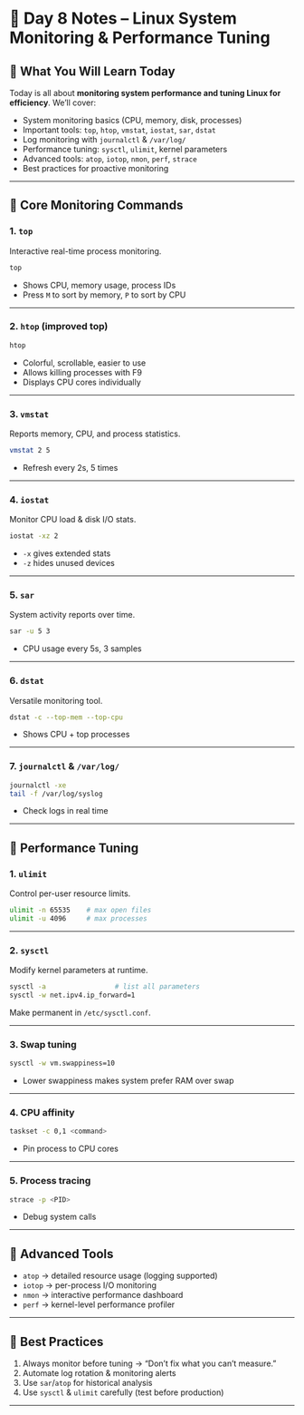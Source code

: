 
# 📒 Day 8 Notes – Linux System Monitoring & Performance Tuning

## 🔹 What You Will Learn Today

Today is all about **monitoring system performance and tuning Linux for efficiency**.
We’ll cover:

* System monitoring basics (CPU, memory, disk, processes)
* Important tools: `top`, `htop`, `vmstat`, `iostat`, `sar`, `dstat`
* Log monitoring with `journalctl` & `/var/log/`
* Performance tuning: `sysctl`, `ulimit`, kernel parameters
* Advanced tools: `atop`, `iotop`, `nmon`, `perf`, `strace`
* Best practices for proactive monitoring

---

## 🔹 Core Monitoring Commands

### 1. `top`

Interactive real-time process monitoring.

```bash
top
```

* Shows CPU, memory usage, process IDs
* Press `M` to sort by memory, `P` to sort by CPU

---

### 2. `htop` (improved top)

```bash
htop
```

* Colorful, scrollable, easier to use
* Allows killing processes with F9
* Displays CPU cores individually

---

### 3. `vmstat`

Reports memory, CPU, and process statistics.

```bash
vmstat 2 5
```

* Refresh every 2s, 5 times

---

### 4. `iostat`

Monitor CPU load & disk I/O stats.

```bash
iostat -xz 2
```

* `-x` gives extended stats
* `-z` hides unused devices

---

### 5. `sar`

System activity reports over time.

```bash
sar -u 5 3
```

* CPU usage every 5s, 3 samples

---

### 6. `dstat`

Versatile monitoring tool.

```bash
dstat -c --top-mem --top-cpu
```

* Shows CPU + top processes

---

### 7. `journalctl` & `/var/log/`

```bash
journalctl -xe
tail -f /var/log/syslog
```

* Check logs in real time

---

## 🔹 Performance Tuning

### 1. `ulimit`

Control per-user resource limits.

```bash
ulimit -n 65535    # max open files
ulimit -u 4096     # max processes
```

---

### 2. `sysctl`

Modify kernel parameters at runtime.

```bash
sysctl -a                 # list all parameters
sysctl -w net.ipv4.ip_forward=1
```

Make permanent in `/etc/sysctl.conf`.

---

### 3. Swap tuning

```bash
sysctl -w vm.swappiness=10
```

* Lower swappiness makes system prefer RAM over swap

---

### 4. CPU affinity

```bash
taskset -c 0,1 <command>
```

* Pin process to CPU cores

---

### 5. Process tracing

```bash
strace -p <PID>
```

* Debug system calls

---

## 🔹 Advanced Tools

* `atop` → detailed resource usage (logging supported)
* `iotop` → per-process I/O monitoring
* `nmon` → interactive performance dashboard
* `perf` → kernel-level performance profiler

---

## 🔹 Best Practices

1. Always monitor before tuning → “Don’t fix what you can’t measure.”
2. Automate log rotation & monitoring alerts
3. Use `sar`/`atop` for historical analysis
4. Use `sysctl` & `ulimit` carefully (test before production)

---

